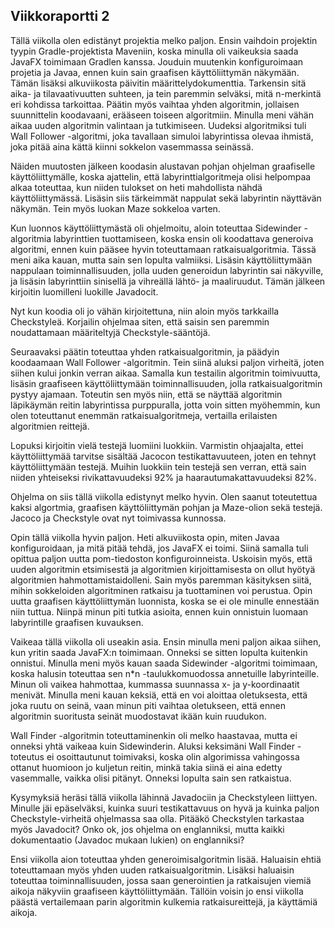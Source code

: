 ## Viikkoraportti 2


Tällä viikolla olen edistänyt projektia melko paljon. Ensin vaihdoin projektin tyypin Gradle-projektista Maveniin, koska minulla oli vaikeuksia saada JavaFX toimimaan Gradlen kanssa. Jouduin muutenkin konfiguroimaan projetia ja Javaa, ennen kuin sain graafisen käyttöliittymän näkymään. Tämän lisäksi alkuviikosta päivitin määrittelydokumenttia. Tarkensin sitä aika- ja tilavaativuutten suhteen, ja tein paremmin selväksi, mitä n-merkintä eri kohdissa tarkoittaa. Päätin myös vaihtaa yhden algoritmin, jollaisen suunnittelin koodavaani, erääseen toiseen algoritmiin. Minulla meni vähän aikaa uuden algoritmin valintaan ja tutkimiseen. Uudeksi algoritmiksi tuli Wall Follower -algoritmi, joka tavallaan simuloi labyrintissa olevaa ihmistä, joka pitää aina kättä kiinni sokkelon vasemmassa seinässä.

Näiden muutosten jälkeen koodasin alustavan pohjan ohjelman graafiselle käyttöliittymälle, koska ajattelin, että labyrinttialgoritmeja olisi helpompaa alkaa toteuttaa, kun niiden tulokset on heti mahdollista nähdä käyttöliittymässä. Lisäsin siis tärkeimmät nappulat sekä labyrintin näyttävän näkymän. Tein myös luokan Maze sokkeloa varten.

Kun luonnos käyttöliittymästä oli ohjelmoitu, aloin toteuttaa Sidewinder -algoritmia labyrinttien tuottamiseen, koska ensin oli koodattava generoiva algoritmi, ennen kuin pääsee hyvin toteuttamaan ratkaisualgoritmia. Tässä meni aika kauan, mutta sain sen lopulta valmiiksi. Lisäsin käyttöliittymään nappulaan toiminnallisuuden, jolla uuden generoidun labyrintin sai näkyville, ja lisäsin labyrinttiin sinisellä ja vihreällä lähtö- ja maaliruudut. Tämän jälkeen kirjoitin luomilleni luokille Javadocit.

Nyt kun koodia oli jo vähän kirjoitettuna, niin aloin myös tarkkailla Checkstyleä. Korjailin ohjelmaa siten, että saisin sen paremmin noudattamaan määriteltyjä Checkstyle-sääntöjä.

Seuraavaksi päätin toteuttaa yhden ratkaisualgoritmin, ja päädyin koodaamaan Wall Follower -algoritmin. Tein siinä aluksi paljon virheitä, joten siihen kului jonkin verran aikaa. Samalla kun testailin algoritmin toimivuutta, lisäsin graafiseen käyttöliittymään toiminnallisuuden, jolla ratkaisualgoritmin pystyy ajamaan. Toteutin sen myös niin, että se näyttää algoritmin läpikäymän reitin labyrintissa purppuralla, jotta voin sitten myöhemmin, kun olen toteuttanut enemmän ratkaisualgoritmeja, vertailla erilaisten algoritmien reittejä. 

Lopuksi kirjoitin vielä testejä luomiini luokkiin. Varmistin ohjaajalta, ettei käyttöliittymää tarvitse sisältää Jacocon testikattavuuteen, joten en tehnyt käyttöliittymään testejä. Muihin luokkiin tein testejä sen verran, että sain niiden yhteiseksi rivikattavuudeksi 92% ja haarautumakattavuudeksi 82%.

Ohjelma on siis tällä viikolla edistynyt melko hyvin. Olen saanut toteutettua kaksi algortmia, graafisen käyttöliittymän pohjan ja Maze-olion sekä testejä. Jacoco ja Checkstyle ovat nyt toimivassa kunnossa.

Opin tällä viikolla hyvin paljon. Heti alkuviikosta opin, miten Javaa konfiguroidaan, ja mitä pitää tehdä, jos JavaFX ei toimi. Siinä samalla tuli opittua paljon uutta pom-tiedoston konfiguroinneista. Uskoisin myös, että uuden algoritmin etsimisestä ja algoritmien kirjoittamisesta on ollut hyötyä algoritmien hahmottamistaidolleni. Sain myös paremman käsityksen siitä, mihin sokkeloiden algoritminen ratkaisu ja tuottaminen voi perustua. Opin uutta graafisen käyttöliittymän luonnista, koska se ei ole minulle ennestään niin tuttua. Niinpä minun piti tutkia asioita, ennen kuin onnistuin luomaan labyrintille graafisen kuvauksen.

Vaikeaa tällä viikolla oli useakin asia. Ensin minulla meni paljon aikaa siihen, kun yritin saada JavaFX:n toimimaan. Onneksi se sitten lopulta kuitenkin onnistui. Minulla meni myös kauan saada Sidewinder -algoritmi toimimaan, koska halusin toteuttaa sen n*n -taulukkomuodossa annetuille labyrinteille. Minun oli vaikea hahmottaa, kummassa suunnassa x- ja y-koordinaatit menivät. Minulla meni kauan keksiä, että en voi aloittaa oletuksesta, että joka ruutu on seinä, vaan minun piti vaihtaa oletukseen, että ennen algoritmin suoritusta seinät muodostavat ikään kuin ruudukon.

Wall Finder -algoritmin toteuttaminenkin oli melko haastavaa, mutta ei onneksi yhtä vaikeaa kuin Sidewinderin. Aluksi keksimäni Wall Finder -toteutus ei osoittautunut toimivaksi, koska olin algorimissa vahingossa ottanut huomioon jo kuljetun reitin, minkä takia siinä ei aina edetty vasemmalle, vaikka olisi pitänyt. Onneksi lopulta sain sen ratkaistua.

Kysymyksiä heräsi tällä viikolla lähinnä Javadociin ja Checkstyleen liittyen. Minulle jäi epäselväksi, kuinka suuri testikattavuus on hyvä ja kuinka paljon Checkstyle-virheitä ohjelmassa saa olla. Pitääkö Checkstylen tarkastaa myös Javadocit? Onko ok, jos ohjelma on englanniksi, mutta kaikki dokumentaatio (Javadoc mukaan lukien) on englanniksi?

Ensi viikolla aion toteuttaa yhden generoimisalgoritmin lisää. Haluaisin ehtiä toteuttamaan myös yhden uuden ratkaisualgoritmin. Lisäksi haluaisin toteuttaa toiminnallisuuden, jossa saan generointien ja ratkaisujen viemiä aikoja näkyviin graafiseen käyttöliittymään. Tällöin voisin jo ensi viikolla päästä vertailemaan parin algoritmin kulkemia ratkaisureittejä, ja käyttämiä aikoja.
